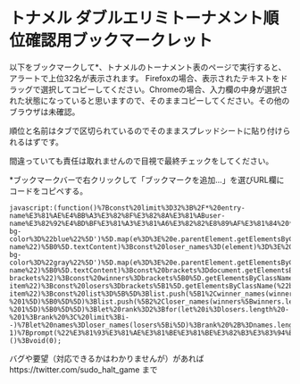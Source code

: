 # トナメル ダブルエリミトーナメント順位確認用ブックマークレット

以下をブックマークして*、トナメルのトーナメント表のページで実行すると、アラートで上位32名が表示されます。
Firefoxの場合、表示されたテキストをドラッグで選択してコピーしてください。Chromeの場合、入力欄の中身が選択された状態になっていると思いますので、そのままコピーしてください。その他のブラウザは未確認。

順位と名前はタブで区切られているのでそのままスプレッドシートに貼り付けられるはずです。

間違っていても責任は取れませんので目視で最終チェックをしてください。

*ブックマークバーで右クリックして「ブックマークを追加...」を選びURL欄にコードをコピペする。

~~~
javascript:(function()%7Bconst%20limit%3D32%3B%2F*%20entry-name%E3%81%AE%E4%BB%A3%E3%82%8F%E3%82%8A%E3%81%ABuser-name%E3%82%92%E4%BD%BF%E3%81%A3%E3%81%A6%E3%82%82%E8%89%AF%E3%81%84%20*%2F%20const%20winner_names%3D(element)%3D%3E%20%5B...element.querySelectorAll('%5Bdata-bg-color%3D%22blue%22%5D')%5D.map(e%3D%3E%20e.parentElement.getElementsByClassName(%22entry-name%22)%5B0%5D.textContent)%3Bconst%20loser_names%3D(element)%3D%3E%20%5B...element.querySelectorAll('%5Bdata-bg-color%3D%22gray%22%5D')%5D.map(e%3D%3E%20e.parentElement.getElementsByClassName(%22entry-name%22)%5B0%5D.textContent)%3Bconst%20brackets%3Ddocument.getElementsByClassName(%22tournament-brackets%22)%3Bconst%20winners%3Dbrackets%5B0%5D.getElementsByClassName(%22body-item%22)%3Bconst%20losers%3Dbrackets%5B1%5D.getElementsByClassName(%22body-item%22)%3Bconst%20list%3D%5B%5D%3Blist.push(%5B1%2Cwinner_names(winners%5Bwinners.length%20-%201%5D)%5B0%5D%5D)%3Blist.push(%5B2%2Closer_names(winners%5Bwinners.length%20-%201%5D)%5B0%5D%5D)%3Blet%20rank%3D2%3Bfor(let%20i%3Dlosers.length%20-%201%3Brank%20%3C%20limit%3Bi--)%7Blet%20names%3Dloser_names(losers%5Bi%5D)%3Brank%20%2B%3Dnames.length%3Bfor(const%20n%20of%20names)%7Blist.push(%5Brank%2Cn%5D)%3B%7D%7Dlet%20str%3D%22%22%3Bfor(const%20user%20of%20list)%7Bstr%20%2B%3D(user%5B0%5D%20%2B%20%22%5Ct%22%20%2B%20user%5B1%5D%20%2B%20%22%5Cn%22)%3B%7Dif(window.navigator.userAgent.indexOf(%22Chrome%22)!%3D-1)%7Bprompt(%22%E3%81%93%E3%81%AE%E3%81%BE%E3%81%BE%E3%82%B3%E3%83%94%E3%83%BC%E3%81%97%E3%81%A6%E3%81%8F%E3%81%A0%E3%81%95%E3%81%84%22%2Cstr)%3B%7Delse%7Balert(str)%3B%7D%7D)()%3Bvoid(0);
~~~

バグや要望（対応できるかはわかりませんが）があればhttps://twitter.com/sudo_halt_game まで
